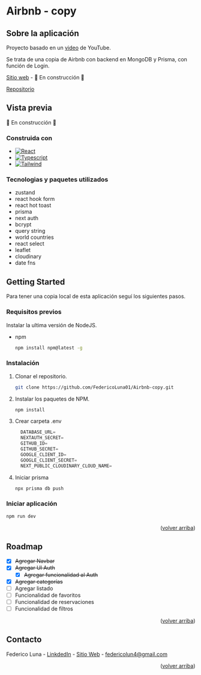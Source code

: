 <a name="readme-top"></a>

# Airbnb - copy

## Sobre la aplicación

Proyecto basado en un [video](https://www.youtube.com/watch?v=c_-b_isI4vg&list=WL&index=37&ab_channel=CodeWithAntonio) de YouTube.

Se trata de una copia de Airbnb con backend en MongoDB y Prisma, con función de Login.

[Sitio web]() - 🚧 En construcción 🚧

[Repositorio](https://github.com/FedericoLuna01/Airbnb-copy)

## Vista previa

🚧 En construcción 🚧

### Construida con

- [![React][React.js]][React-url]
- [![Typescript][Typescript]][Typescript-url]
- [![Tailwind][Tailwind]][Tailwind-url]

### Tecnologias y paquetes utilizados

- zustand
- react hook form
- react hot toast
- prisma
- next auth
- bcrypt
- query string
- world countries
- react select
- leaflet
- cloudinary
- date fns

## Getting Started

Para tener una copia local de esta aplicación seguí los siguientes pasos.

### Requisitos previos

Instalar la ultima versión de NodeJS.

- npm
  ```sh
  npm install npm@latest -g
  ```

### Instalación

1. Clonar el repositorio.
   ```sh
   git clone https://github.com/FedericoLuna01/Airbnb-copy.git
   ```
2. Instalar los paquetes de NPM.
   ```sh
   npm install
   ```
3. Crear carpeta .env
   ```js
     DATABASE_URL=
     NEXTAUTH_SECRET=
     GITHUB_ID=
     GITHUB_SECRET=
     GOOGLE_CLIENT_ID=
     GOOGLE_CLIENT_SECRET=
     NEXT_PUBLIC_CLOUDINARY_CLOUD_NAME=
   ```
4. Iniciar prisma
   ```sh
   npx prisma db push
   ```

### Iniciar aplicación

```sh
npm run dev
```

<p align="right">(<a href="#readme-top">volver arriba</a>)</p>

<!-- ROADMAP -->

## Roadmap

- [x] ~~Agregar Navbar~~
- [x] ~~Agregar UI Auth~~
  - [x] ~~Agregar funcionalidad al Auth~~
- [x] ~~Agregar categorías~~
- [ ] Agregar listado
- [ ] Funcionalidad de favoritos
- [ ] Funcionalidad de reservaciones
- [ ] Funcionalidad de filtros

<p align="right">(<a href="#readme-top">volver arriba</a>)</p>

<!-- CONTACT -->

## Contacto

Federico Luna - [LinkdedIn](https://www.linkedin.com/in/federico-luna-dev/) - [Sitio Web](https://federicoluna.netlify.app) - federicolun4@gmail.com

<p align="right">(<a href="#readme-top">volver arriba</a>)</p>

<!-- MARKDOWN LINKS & IMAGES -->

[logo]: '/public/images/logo.png'
[React.js]: https://img.shields.io/badge/React-20232A?style=for-the-badge&logo=react&logoColor=61DAFB
[React-url]: https://reactjs.org/
[Typescript]: https://img.shields.io/badge/typescript-20232A?style=for-the-badge&logo=typescript&logoColor=61DAFB
[Typescript-url]: https://www.typescriptlang.org/
[Tailwind]: https://img.shields.io/badge/tailwindcss-20232A?style=for-the-badge&logo=tailwindcss&logoColor=61DAFB
[Tailwind-url]: https://tailwindcss.com/
